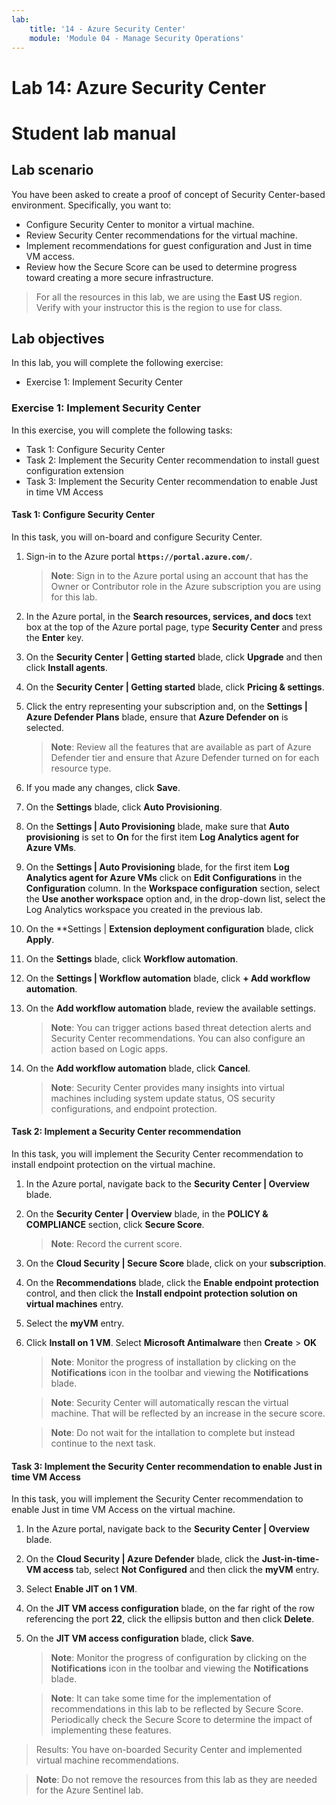 ```yaml
---
lab:
    title: '14 - Azure Security Center'
    module: 'Module 04 - Manage Security Operations'
---
```


# Lab 14: Azure Security Center
# Student lab manual

## Lab scenario

You have been asked to create a proof of concept of Security Center-based environment. Specifically, you want to:

- Configure Security Center to monitor a virtual machine.
- Review Security Center recommendations for the virtual machine.
- Implement recommendations for guest configuration and Just in time VM access. 
- Review how the Secure Score can be used to determine progress toward creating a more secure infrastructure.

> For all the resources in this lab, we are using the **East US** region. Verify with your instructor this is the region to use for class. 

## Lab objectives

In this lab, you will complete the following exercise:

- Exercise 1: Implement Security Center

### Exercise 1: Implement Security Center

In this exercise, you will complete the following tasks:

- Task 1: Configure Security Center
- Task 2: Implement the Security Center recommendation to install guest configuration extension
- Task 3: Implement the Security Center recommendation to enable Just in time VM Access

#### Task 1: Configure Security Center

In this task, you will on-board and configure Security Center.

1. Sign-in to the Azure portal **`https://portal.azure.com/`**.

    >**Note**: Sign in to the Azure portal using an account that has the Owner or Contributor role in the Azure subscription you are using for this lab.

1. In the Azure portal, in the **Search resources, services, and docs** text box at the top of the Azure portal page, type **Security Center** and press the **Enter** key.

1. On the **Security Center \| Getting started** blade, click **Upgrade** and then click **Install agents**.
     
1. On the **Security Center \| Getting started** blade, click **Pricing & settings**.

1. Click the entry representing your subscription and, on the **Settings \| Azure Defender Plans** blade, ensure that **Azure Defender on** is selected. 

    >**Note**: Review all the features that are available as part of Azure Defender tier and ensure that Azure Defender turned on for each resource type. 

1. If you made any changes, click **Save**.

1. On the **Settings** blade, click **Auto Provisioning**.

1. On the **Settings \| Auto Provisioning** blade, make sure that **Auto provisioning** is set to **On** for the first item **Log Analytics agent for Azure VMs**. 

1. On the **Settings \| Auto Provisioning** blade, for the first item **Log Analytics agent for Azure VMs** click on **Edit Configurations** in the **Configuration** column. In the **Workspace configuration** section, select the **Use another workspace** option and, in the drop-down list, select the Log Analytics workspace you created in the previous lab. 

1. On the **Settings \| **Extension deployment configuration** blade, click **Apply**.

1. On the **Settings** blade, click **Workflow automation**.

1. On the **Settings \| Workflow automation** blade, click **+ Add workflow automation**.

1. On the **Add workflow automation** blade, review the available settings. 

    >**Note**: You can trigger actions based threat detection alerts and Security Center recommendations. You can also configure an action based on Logic apps. 

1. On the **Add workflow automation** blade, click **Cancel**.

    >**Note**: Security Center provides many insights into virtual machines including system update status, OS security configurations, and endpoint protection.

#### Task 2: Implement a Security Center recommendation

In this task, you will implement the Security Center recommendation to install endpoint protection on the virtual machine. 

1. In the Azure portal, navigate back to the **Security Center \| Overview** blade. 

1. On the **Security Center \| Overview** blade, in the **POLICY & COMPLIANCE** section, click **Secure Score**. 

    >**Note**: Record the current score.

1. On the **Cloud Security \| Secure Score** blade, click on your **subscription**.


1. On the **Recommendations** blade, click the **Enable endpoint protection** control, and then click the **Install endpoint protection solution on virtual machines** entry.

1. Select the **myVM** entry.

1. Click **Install on 1 VM**. Select **Microsoft Antimalware** then **Create** > **OK**


    >**Note**: Monitor the progress of installation by clicking on the **Notifications** icon in the toolbar and viewing the **Notifications** blade. 

    >**Note**: Security Center will automatically rescan the virtual machine. That will be reflected by an increase in the secure score.

    >**Note**: Do not wait for the intallation to complete but instead continue to the next task. 

#### Task 3: Implement the Security Center recommendation to enable Just in time VM Access

In this task, you will implement the Security Center recommendation to enable Just in time VM Access on the virtual machine. 

1. In the Azure portal, navigate back to the **Security Center \| Overview** blade. 

1. On the **Cloud Security \| Azure Defender** blade, click the **Just-in-time- VM access** tab, select **Not Configured** and then click the **myVM** entry.

1. Select **Enable JIT on 1 VM**.

1. On the **JIT VM access configuration** blade, on the far right of the row referencing the port **22**, click the ellipsis button and then click **Delete**.

1. On the **JIT VM access configuration** blade, click **Save**.

    >**Note**: Monitor the progress of configuration by clicking on the **Notifications** icon in the toolbar and viewing the **Notifications** blade. 

    >**Note**: It can take some time for the implementation of recommendations in this lab to be reflected by Secure Score. Periodically check the Secure Score to determine the impact of implementing these features. 

> Results: You have on-boarded Security Center and implemented virtual machine recommendations. 


>**Note**: Do not remove the resources from this lab as they are needed for the Azure Sentinel lab.
